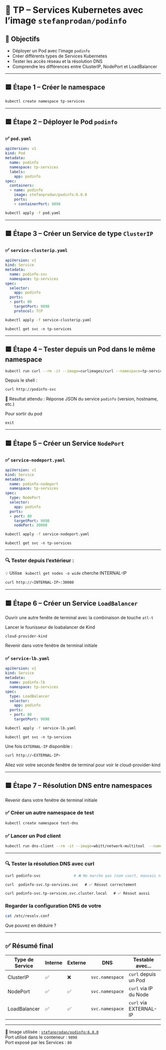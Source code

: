 # 🧪 TP – Services Kubernetes avec l’image `stefanprodan/podinfo`

## 🎯 Objectifs

- Déployer un Pod avec l’image `podinfo`
- Créer différents types de Services Kubernetes
- Tester les accès réseau et la résolution DNS
- Comprendre les différences entre ClusterIP, NodePort et LoadBalancer

---

## 🟦 Étape 1 – Créer le namespace

```bash
kubectl create namespace tp-services
```

---

## 🟦 Étape 2 – Déployer le Pod `podinfo`

### ✅ `pod.yaml`
```yaml
apiVersion: v1
kind: Pod
metadata:
  name: podinfo
  namespace: tp-services
  labels:
    app: podinfo
spec:
  containers:
  - name: podinfo
    image: stefanprodan/podinfo:6.8.0
    ports:
    - containerPort: 9898
```

```bash
kubectl apply -f pod.yaml
```

---

## 🟦 Étape 3 – Créer un Service de type `ClusterIP`

### ✅ `service-clusterip.yaml`
```yaml
apiVersion: v1
kind: Service
metadata:
  name: podinfo-svc
  namespace: tp-services
spec:
  selector:
    app: podinfo
  ports:
  - port: 80
    targetPort: 9898
    protocol: TCP
```

```bash
kubectl apply -f service-clusterip.yaml
```
```
kubectl get svc -n tp-services
```

---

## 🟦 Étape 4 – Tester depuis un Pod dans le même namespace

```bash
kubectl run curl --rm -it --image=curlimages/curl --namespace=tp-services -- sh
```

Depuis le shell :
```bash
curl http://podinfo-svc
```




📌 Résultat attendu :
Réponse JSON du service `podinfo` (version, hostname, etc.)

Pour sortir du pod
```
exit
```

---

## 🟦 Étape 5 – Créer un Service `NodePort`

### ✅ `service-nodeport.yaml`
```yaml
apiVersion: v1
kind: Service
metadata:
  name: podinfo-nodeport
  namespace: tp-services
spec:
  type: NodePort
  selector:
    app: podinfo
  ports:
  - port: 80
    targetPort: 9898
    nodePort: 30080
```

```bash
kubectl apply -f service-nodeport.yaml
```
```
kubectl get svc -n tp-services
```

---

### 🔍 Tester depuis l’extérieur :


💡 Utilise ` kubectl get nodes -o wide` cherche INTERNAL-IP 

```bash
curl http://<INTERNAL-IP>:30080
```



---

## 🟦 Étape 6 – Créer un Service `LoadBalancer` 

Ouvrir une autre fenête de terminal avec la combinaison de touche `atl-t`

Lancer le founisseur de loabalancer de Kind

```
cloud-provider-kind
```


Revenir dans votre fenêtre de terminal initiale

### ✅ `service-lb.yaml`
```yaml
apiVersion: v1
kind: Service
metadata:
  name: podinfo-lb
  namespace: tp-services
spec:
  type: LoadBalancer
  selector:
    app: podinfo
  ports:
  - port: 80
    targetPort: 9898
```

```bash
kubectl apply -f service-lb.yaml
```
```
kubectl get svc -n tp-services
```

Une fois `EXTERNAL-IP` disponible :
```bash
curl http://<EXTERNAL-IP>
```

Allez voir votre seconde fenêtre de terminal pour voir le cloud-provider-kind

---

## 🟦 Étape 7 – Résolution DNS entre namespaces

Revenir dans votre fenêtre de terminal initiale

### ✅ Créer un autre namespace de test

```bash
kubectl create namespace test-dns
```

### ✅ Lancer un Pod client

```bash
kubectl run dns-client --rm -it --image=wbitt/network-multitool  --namespace=test-dns -- /bin/bash
```

---

### 🔍 Tester la résolution DNS  avec curl

```bash
curl podinfo-svc               # ❌ Ne marche pas (nom court, mauvais namespace)
```
```
curl  podinfo-svc.tp-services.svc   # ✅ Résout correctement
```
```
curl podinfo-svc.tp-services.svc.cluster.local   # ✅ Résout aussi
```


### Regarder la configuration DNS de votre 

```bash
cat /etc/resolv.conf
```


Que pouvez en déduire ?

---

## ✅ Résumé final

| Type de Service | Interne | Externe | DNS                      | Testable avec...           |
|------------------|---------|---------|---------------------------|-----------------------------|
| ClusterIP        | ✅       | ❌       | `svc.namespace`           | `curl` depuis un Pod        |
| NodePort         | ✅       | ✅       | `svc.namespace`           | `curl` via IP du Node       |
| LoadBalancer     | ✅       | ✅       | `svc.namespace`           | `curl` via EXTERNAL-IP      |

---

📌 Image utilisée : [`stefanprodan/podinfo:6.8.0`](https://hub.docker.com/r/stefanprodan/podinfo)  
Port utilisé dans le conteneur : `9898`  
Port exposé par les Services : `80`

